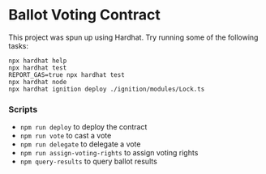 # Ballot Voting Contract

This project was spun up using Hardhat. Try running some of the following tasks:

```shell
npx hardhat help
npx hardhat test
REPORT_GAS=true npx hardhat test
npx hardhat node
npx hardhat ignition deploy ./ignition/modules/Lock.ts
```

### Scripts
- `npm run deploy` to deploy the contract
- `npm run vote` to cast a vote
- `npm run delegate` to delegate a vote
- `npm run assign-voting-rights` to assign voting rights
- `npm query-results` to query ballot results 
